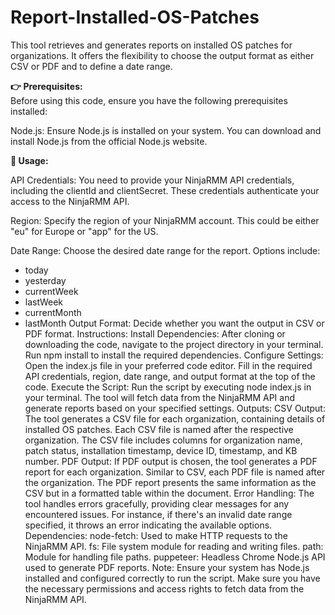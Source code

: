 # Report-Installed-OS-Patches

This tool retrieves and generates reports on installed OS patches for organizations. It offers the flexibility to choose the output format as either CSV or PDF and to define a date range.

**👉 Prerequisites:**<br>
Before using this code, ensure you have the following prerequisites installed:

Node.js: 
Ensure Node.js is installed on your system. You can download and install Node.js from the official Node.js website.

**🚀 Usage:**

API Credentials: 
You need to provide your NinjaRMM API credentials, including the clientId and clientSecret. These credentials authenticate your access to the NinjaRMM API.

Region: 
Specify the region of your NinjaRMM account. This could be either "eu" for Europe or "app" for the US.

Date Range: 
Choose the desired date range for the report. Options include:
- today
- yesterday
- currentWeek
- lastWeek
- currentMonth
- lastMonth
Output Format: Decide whether you want the output in CSV or PDF format.
Instructions:
Install Dependencies:
After cloning or downloading the code, navigate to the project directory in your terminal.
Run npm install to install the required dependencies.
Configure Settings:
Open the index.js file in your preferred code editor.
Fill in the required API credentials, region, date range, and output format at the top of the code.
Execute the Script:
Run the script by executing node index.js in your terminal.
The tool will fetch data from the NinjaRMM API and generate reports based on your specified settings.
Outputs:
CSV Output: The tool generates a CSV file for each organization, containing details of installed OS patches.
Each CSV file is named after the respective organization.
The CSV file includes columns for organization name, patch status, installation timestamp, device ID, timestamp, and KB number.
PDF Output: If PDF output is chosen, the tool generates a PDF report for each organization.
Similar to CSV, each PDF file is named after the organization.
The PDF report presents the same information as the CSV but in a formatted table within the document.
Error Handling:
The tool handles errors gracefully, providing clear messages for any encountered issues.
For instance, if there's an invalid date range specified, it throws an error indicating the available options.
Dependencies:
node-fetch: Used to make HTTP requests to the NinjaRMM API.
fs: File system module for reading and writing files.
path: Module for handling file paths.
puppeteer: Headless Chrome Node.js API used to generate PDF reports.
Note:
Ensure your system has Node.js installed and configured correctly to run the script.
Make sure you have the necessary permissions and access rights to fetch data from the NinjaRMM API.
